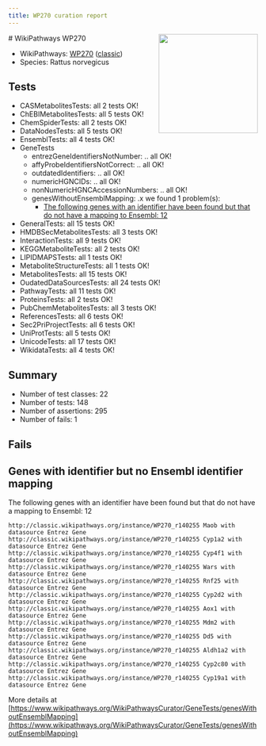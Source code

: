 ```yaml
---
title: WP270 curation report
---
```


<img style="float: right; width: 200px" src="https://upload.wikimedia.org/wikipedia/commons/thumb/8/83/Wplogo_with_text_500.png/640px-Wplogo_with_text_500.png" />
# WikiPathways WP270

* WikiPathways: [WP270](https://wikipathways.org/pathways/WP270) ([classic](https://classic.wikipathways.org/instance/WP270))
* Species: Rattus norvegicus
## Tests
* CASMetabolitesTests: all 2 tests OK!
* ChEBIMetabolitesTests: all 5 tests OK!
* ChemSpiderTests: all 2 tests OK!
* DataNodesTests: all 5 tests OK!
* EnsemblTests: all 4 tests OK!
* GeneTests
    * entrezGeneIdentifiersNotNumber: .. all OK!
    * affyProbeIdentifiersNotCorrect: .. all OK!
    * outdatedIdentifiers: .. all OK!
    * numericHGNCIDs: .. all OK!
    * nonNumericHGNCAccessionNumbers: .. all OK!
    * genesWithoutEnsemblMapping: .x we found 1 problem(s):
        * [The following genes with an identifier have been found but that do not have a mapping to Ensembl: 12](#c4e5430f)
* GeneralTests: all 15 tests OK!
* HMDBSecMetabolitesTests: all 3 tests OK!
* InteractionTests: all 9 tests OK!
* KEGGMetaboliteTests: all 2 tests OK!
* LIPIDMAPSTests: all 1 tests OK!
* MetaboliteStructureTests: all 1 tests OK!
* MetabolitesTests: all 15 tests OK!
* OudatedDataSourcesTests: all 24 tests OK!
* PathwayTests: all 11 tests OK!
* ProteinsTests: all 2 tests OK!
* PubChemMetabolitesTests: all 3 tests OK!
* ReferencesTests: all 6 tests OK!
* Sec2PriProjectTests: all 6 tests OK!
* UniProtTests: all 5 tests OK!
* UnicodeTests: all 17 tests OK!
* WikidataTests: all 4 tests OK!


## Summary

* Number of test classes: 22
* Number of tests: 148
* Number of assertions: 295
* Number of fails: 1

## Fails

<a name="c4e5430f" />

## Genes with identifier but no Ensembl identifier mapping

The following genes with an identifier have been found but that do not have a mapping to Ensembl: 12
```
http://classic.wikipathways.org/instance/WP270_r140255 Maob with datasource Entrez Gene
http://classic.wikipathways.org/instance/WP270_r140255 Cyp1a2 with datasource Entrez Gene
http://classic.wikipathways.org/instance/WP270_r140255 Cyp4f1 with datasource Entrez Gene
http://classic.wikipathways.org/instance/WP270_r140255 Wars with datasource Entrez Gene
http://classic.wikipathways.org/instance/WP270_r140255 Rnf25 with datasource Entrez Gene
http://classic.wikipathways.org/instance/WP270_r140255 Cyp2d2 with datasource Entrez Gene
http://classic.wikipathways.org/instance/WP270_r140255 Aox1 with datasource Entrez Gene
http://classic.wikipathways.org/instance/WP270_r140255 Mdm2 with datasource Entrez Gene
http://classic.wikipathways.org/instance/WP270_r140255 Dd5 with datasource Entrez Gene
http://classic.wikipathways.org/instance/WP270_r140255 Aldh1a2 with datasource Entrez Gene
http://classic.wikipathways.org/instance/WP270_r140255 Cyp2c80 with datasource Entrez Gene
http://classic.wikipathways.org/instance/WP270_r140255 Cyp19a1 with datasource Entrez Gene
```

More details at [https://www.wikipathways.org/WikiPathwaysCurator/GeneTests/genesWithoutEnsemblMapping](https://www.wikipathways.org/WikiPathwaysCurator/GeneTests/genesWithoutEnsemblMapping)

